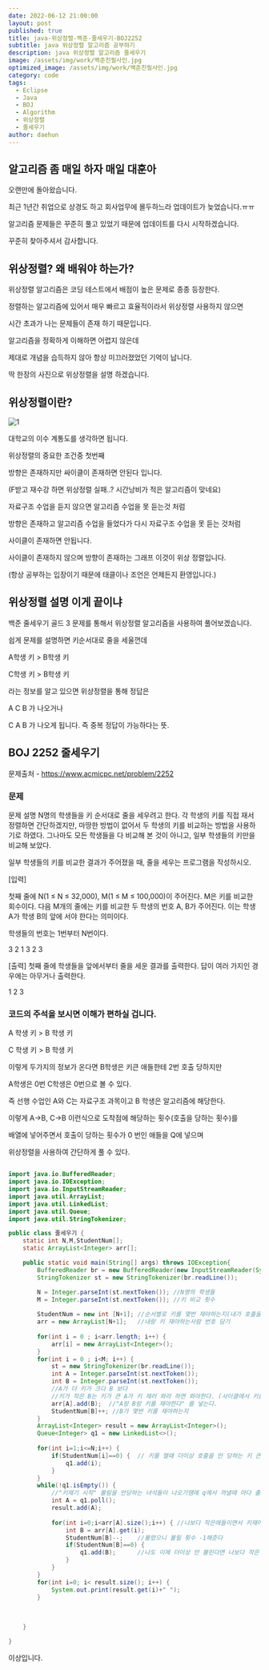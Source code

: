 ```yaml
---
date: 2022-06-12 21:00:00
layout: post
published: true
title: java-위상정렬-백준-줄세우기-BOJ2252
subtitle: java 위상정렬 알고리즘 공부하기
description: java 위상정렬 알고리즘 줄세우기 
image: /assets/img/work/백준친필사인.jpg
optimized_image: /assets/img/work/백준친필사인.jpg
category: code
tags:
  - Eclipse
  - Java
  - BOJ
  - Algorithm
  - 위상정렬
  - 줄세우기
author: daehun
---
```


## 알고리즘 좀 매일 하자 매일 대훈아

오랜만에 돌아왔습니다.

최근 1년간 취업으로 상경도 하고 회사업무에 몰두하느라 업데이트가 늦었습니다.ㅠㅠ

알고리즘 문제들은 꾸준히 풀고 있었기 때문에 업데이트를 다시 시작하겠습니다.

꾸준히 찾아주셔서 감사합니다.

## 위상정렬? 왜 배워야 하는가?

위상정렬 알고리즘은 코딩 테스트에서 배점이 높은 문제로 종종 등장한다.

정렬하는 알고리즘에 있어서 매우 빠르고 효율적이라서 위상정렬 사용하지 않으면

시간 초과가 나는 문제들이 존재 하기 때문입니다.

알고리즘을 정확하게 이해하면 어렵지 않은데

제대로 개념을 습득하지 않아 항상 미끄러졌었던 기억이 납니다.

딱 한장의 사진으로 위상정렬을 설명 하겠습니다.

## 위상정렬이란?

![1](../assets/img/work/이수계통도.jpg)

대학교의 이수 계통도를 생각하면 됩니다.

위상정렬의 중요한 조건중 첫번째

방향은 존재하지만 싸이클이 존재하면 안된다 입니다.

(F받고 재수강 하면 위상정렬 실패..? 시간낭비가 적은 알고리즘이 맞네요)

자료구조 수업을 듣지 않으면 알고리즘 수업을 못 듣는것 처럼

방향은 존재하고 알고리즘 수업을 들었다가 다시 자료구조 수업을 못 듣는 것처럼

사이클이 존재하면 안됩니다.

사이클이 존재하지 않으며 방향이 존재하는 그래프 이것이 위상 정렬입니다.

(항상 공부하는 입장이기 때문에 태클이나 조언은 언제든지 환영입니다.)

## 위상정렬 설명 이게 끝이냐

백준 줄세우기 골드 3 문제를 통해서 위상정렬 알고리즘을 사용하여 풀어보겠습니다.

쉽게 문제를 설명하면 키순서대로 줄을 세울껀데

A학생 키 > B학생 키

C학생 키 > B학생 키

라는 정보를 알고 있으면 위상정렬을 통해 정답은

A C B 가 나오거나 

C A B 가 나오게 됩니다. 즉 중복 정답이 가능하다는 뜻.

## BOJ 2252 줄세우기
문제출처 - <https://www.acmicpc.net/problem/2252>

### 문제

문제 설명
N명의 학생들을 키 순서대로 줄을 세우려고 한다. 각 학생의 키를 직접 재서 정렬하면 간단하겠지만, 마땅한 방법이 없어서 두 학생의 키를 비교하는 방법을 사용하기로 하였다. 그나마도 모든 학생들을 다 비교해 본 것이 아니고, 일부 학생들의 키만을 비교해 보았다.

일부 학생들의 키를 비교한 결과가 주어졌을 때, 줄을 세우는 프로그램을 작성하시오.

[입력]

첫째 줄에 N(1 ≤ N ≤ 32,000), M(1 ≤ M ≤ 100,000)이 주어진다. M은 키를 비교한 회수이다. 다음 M개의 줄에는 키를 비교한 두 학생의 번호 A, B가 주어진다. 이는 학생 A가 학생 B의 앞에 서야 한다는 의미이다.

학생들의 번호는 1번부터 N번이다.

3 2
1 3
2 3


[출력]
첫째 줄에 학생들을 앞에서부터 줄을 세운 결과를 출력한다. 답이 여러 가지인 경우에는 아무거나 출력한다.

1 2 3

### 코드의 주석을 보시면 이해가 편하실 겁니다.

A 학생 키 > B 학생 키

C 학생 키 > B 학생 키 

이렇게 두가지의 정보가 온다면 B학생은 키큰 애들한테 2번 호출 당하지만

A학생은 0번 C학생은 0번으로 볼 수 있다.

즉 선행 수업인 A와 C는 자료구조 과목이고 B 학생은 알고리즘에 해당한다.

이렇게 A->B, C->B 이런식으로 도착점에 해당하는 횟수(호출을 당하는 횟수)를 

배열에 넣어주면서 호출이 당하는 횟수가 0 번인 애들을 Q에 넣으며

위상정렬을 사용하여 간단하게 풀 수 있다.

```java

import java.io.BufferedReader;
import java.io.IOException;
import java.io.InputStreamReader;
import java.util.ArrayList;
import java.util.LinkedList;
import java.util.Queue;
import java.util.StringTokenizer;

public class 줄세우기 {
	static int N,M,StudentNum[];
	static ArrayList<Integer> arr[];

	public static void main(String[] args) throws IOException{
		BufferedReader br = new BufferedReader(new InputStreamReader(System.in));
		StringTokenizer st = new StringTokenizer(br.readLine());

		N = Integer.parseInt(st.nextToken()); //N명의 학생들
		M = Integer.parseInt(st.nextToken()); //키 비교 횟수
		
		StudentNum = new int [N+1]; //순서별로 키를 몇번 재야하는지(내가 호출을 몇번 당하는지)
		arr = new ArrayList[N+1];	//내랑 키 재야하는사람 번호 담기 
		
		for(int i = 0 ; i<arr.length; i++) {
			arr[i] = new ArrayList<Integer>();
		}
		for(int i = 0 ; i<M; i++) {
			st = new StringTokenizer(br.readLine());
			int A = Integer.parseInt(st.nextToken());
			int B = Integer.parseInt(st.nextToken());
			//A가 더 키가 크다 B 보다
			//키가 작은 B는 키가 큰 A가 키 재러 와라 하면 와야한다. (사이클에서 키를 재기위해 불리는 도착 점이 B) 
			arr[A].add(B);	//"A랑 B랑 키를 재야한다" 를 넣는다.
			StudentNum[B]++; //B가 몇번 키를 재야하는지
		}
		ArrayList<Integer> result = new ArrayList<Integer>();
		Queue<Integer> q1 = new LinkedList<>();
		
		for(int i=1;i<=N;i++) {
			if(StudentNum[i]==0) {	// 키를 잴때 더이상 호출을 안 당하는 키 큰 애들을 Q에 넣기
				q1.add(i);
			}
		}
		while(!q1.isEmpty()) {
			//"키재기 시작" 불림을 안당하는 녀석들이 나오기땜에 q에서 꺼낼때 마다 출력하면 됨
			int A = q1.poll();
			result.add(A);
			
			for(int i=0;i<arr[A].size();i++) { //나보다 작은애들이면서 키재야 하는 애들 불러낸다
				int B = arr[A].get(i);
				StudentNum[B]--;	//불렸으니 불릴 횟수 -1해준다
				if(StudentNum[B]==0) {
					q1.add(B);		//나도 이제 더이상 안 불린다면 나보다 작은 애들 부르기위해 Q에들어감.
				}
			}
		}
		for(int i=0; i< result.size(); i++) {
			System.out.print(result.get(i)+" ");
		}
		
		
		
	}

}

```

이상입니다.